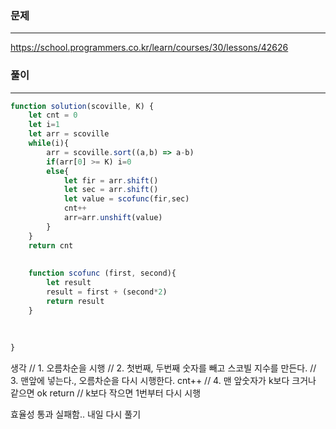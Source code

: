 ### 문제
----

https://school.programmers.co.kr/learn/courses/30/lessons/42626

### 풀이
---
```jsx
function solution(scoville, K) {
    let cnt = 0
    let i=1
    let arr = scoville
    while(i){
        arr = scoville.sort((a,b) => a-b)
        if(arr[0] >= K) i=0
        else{
            let fir = arr.shift()
            let sec = arr.shift()       
            let value = scofunc(fir,sec)   
            cnt++
            arr=arr.unshift(value)       
        }
    }
    return cnt
    
    
    function scofunc (first, second){
        let result
        result = first + (second*2)
        return result
    }
    
 
    
}

```

생각
// 1. 오름차순을 시행
// 2. 첫번째, 두번째 숫자를 빼고 스코빌 지수를 만든다. 
// 3. 맨앞에 넣는다., 오름차순을 다시 시행한다. cnt++
// 4. 맨 앞숫자가 k보다 크거나 같으면 ok return 
// k보다 작으면 1번부터 다시 시행


  효율성 통과 실패함.. 내일 다시 풀기

